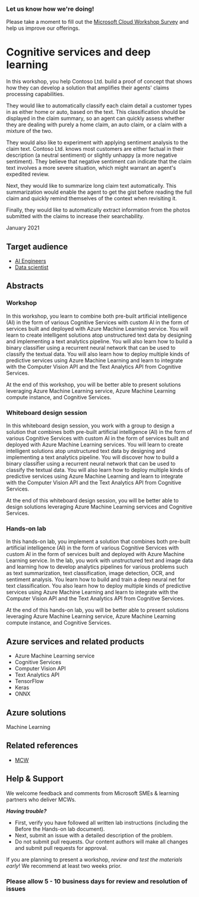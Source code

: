 ### Let us know how we're doing!

Please take a moment to fill out the [Microsoft Cloud Workshop Survey](https://forms.office.com/Pages/ResponsePage.aspx?id=v4j5cvGGr0GRqy180BHbRyEtIpX7sDdChuWsXhzKJXJUNjFBVkROWDhSSVdYT0dSRkY4UVFCVzZBVy4u) and help us improve our offerings.

# Cognitive services and deep learning

In this workshop, you help Contoso Ltd. build a proof of concept that shows how they can develop a solution that amplifies their agents' claims processing capabilities.

They would like to automatically classify each claim detail a customer types in as either home or auto, based on the text. This classification should be displayed in the claim summary, so an agent can quickly assess whether they are dealing with purely a home claim, an auto claim, or a claim with a mixture of the two.

They would also like to experiment with applying sentiment analysis to the claim text. Contoso Ltd. knows most customers are either factual in their description (a neutral sentiment) or slightly unhappy (a more negative sentiment). They believe that negative sentiment can indicate that the claim text involves a more severe situation, which might warrant an agent's expedited review.

Next, they would like to summarize long claim text automatically. This summarization would enable the agent to get the gist before reading the full claim and quickly remind themselves of the context when revisiting it.

Finally, they would like to automatically extract information from the photos submitted with the claims to increase their searchability.

January 2021

## Target audience

- [AI Engineers](https://docs.microsoft.com/learn/certifications/azure-ai-engineer)
- [Data scientist](https://docs.microsoft.com/learn/certifications/azure-data-scientist)

## Abstracts

### Workshop

In this workshop, you learn to combine both pre-built artificial intelligence (AI) in the form of various Cognitive Services with custom AI in the form of services built and deployed with Azure Machine Learning service. You will learn to create intelligent solutions atop unstructured text data by designing and implementing a text analytics pipeline. You will also learn how to build a binary classifier using a recurrent neural network that can be used to classify the textual data. You will also learn how to deploy multiple kinds of predictive services using Azure Machine Learning and learn to integrate with the Computer Vision API and the Text Analytics API from Cognitive Services.

At the end of this workshop, you will be better able to present solutions leveraging Azure Machine Learning service, Azure Machine Learning compute instance, and Cognitive Services.

### Whiteboard design session

In this whiteboard design session, you work with a group to design a solution that combines both pre-built artificial intelligence (AI) in the form of various Cognitive Services with custom AI in the form of services built and deployed with Azure Machine Learning services. You will learn to create intelligent solutions atop unstructured text data by designing and implementing a text analytics pipeline. You will discover how to build a binary classifier using a recurrent neural network that can be used to classify the textual data. You will also learn how to deploy multiple kinds of predictive services using Azure Machine Learning and learn to integrate with the Computer Vision API and the Text Analytics API from Cognitive Services.

At the end of this whiteboard design session, you will be better able to design solutions leveraging Azure Machine Learning services and Cognitive Services.

### Hands-on lab

In this hands-on lab, you implement a solution that combines both pre-built artificial intelligence (AI) in the form of various Cognitive Services with custom AI in the form of services built and deployed with Azure Machine Learning service. In the lab, you work with unstructured text and image data and learning how to develop analytics pipelines for various problems such as text summarization, text classification, image detection, OCR, and sentiment analysis. You learn how to build and train a deep neural net for text classification. You also learn how to deploy multiple kinds of predictive services using Azure Machine Learning and learn to integrate with the Computer Vision API and the Text Analytics API from Cognitive Services.

At the end of this hands-on lab, you will be better able to present solutions leveraging Azure Machine Learning service, Azure Machine Learning compute instance, and Cognitive Services.

## Azure services and related products

- Azure Machine Learning service
- Cognitive Services
- Computer Vision API
- Text Analytics API
- TensorFlow
- Keras
- ONNX

## Azure solutions

Machine Learning

## Related references

- [MCW](https://github.com/Microsoft/MCW)

## Help & Support

We welcome feedback and comments from Microsoft SMEs & learning partners who deliver MCWs.  

***Having trouble?***

- First, verify you have followed all written lab instructions (including the Before the Hands-on lab document).
- Next, submit an issue with a detailed description of the problem.
- Do not submit pull requests. Our content authors will make all changes and submit pull requests for approval.  

If you are planning to present a workshop, *review and test the materials early*! We recommend at least two weeks prior.

### Please allow 5 - 10 business days for review and resolution of issues
